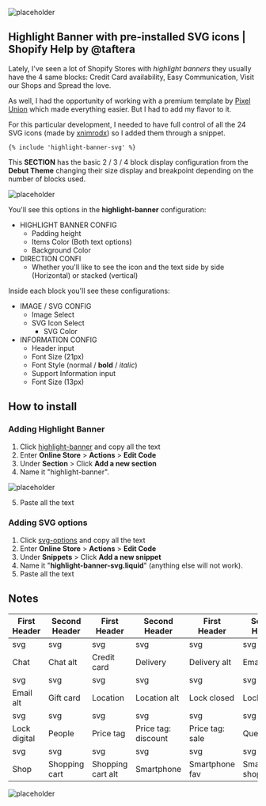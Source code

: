 ![placeholder](https://via.placeholder.com/1600x776.png?text=@taftera+Github+Tutorial)

Highlight Banner with pre-installed SVG icons | Shopify Help by @taftera
------

Lately, I've seen a lot of Shopify Stores with *highlight banners* they usually have the 4 same blocks: Credit Card availability, Easy Communication, Visit our Shops and Spread the love. 

As well, I had the opportunity of working with a premium template by [Pixel Union](https://pixelunion.net/) which made everything easier. But I had to add my flavor to it.

For this particular development, I needed to have full control of all the 24 SVG icons (made by [xnimrodx](https://www.flaticon.com/authors/xnimrodx)) so I added them through a snippet.

```{% include 'highlight-banner-svg' %}```

This **SECTION** has the basic 2 / 3 / 4 block display configuration from the **Debut Theme** changing their size display and breakpoint depending on the number of blocks used.

![placeholder](https://via.placeholder.com/1600x776.png?text=@taftera+Github+Tutorial)

You'll see this options in the **highlight-banner** configuration:

+ HIGHLIGHT BANNER CONFIG
  + Padding height
  + Items Color (Both text options)
  + Background Color
+ DIRECTION CONFI
  + Whether you'll like to see the icon and the text side by side (Horizontal) or stacked (vertical)

Inside each block you'll see these configurations:

+ IMAGE / SVG CONFIG
  + Image Select
  + SVG Icon Select
    + SVG Color
+ INFORMATION CONFIG
  + Header input
  + Font Size (21px)
  + Font Style (normal / **bold** / *italic*)
  + Support Information input
  + Font Size (13px)

How to install
------

### Adding Highlight Banner
1. Click [highlight-banner](https://github.com/taftera/shopify-help/blob/master/banner/highlight%20banner/section/highlight-banner.liquid) and copy all the text
2. Enter **Online Store** > **Actions** > **Edit Code**
3. Under **Section** > Click **Add a new section**
4. Name it "highlight-banner".

![placeholder](https://via.placeholder.com/1600x776.png?text=@taftera+Github+Tutorial)

5. Paste all the text

### Adding SVG options
1. Click [svg-options](https://github.com/taftera/shopify-help/blob/master/banner/highlight%20banner/snippets/highlight-banner-svg.liquid) and copy all the text
2. Enter **Online Store** > **Actions** > **Edit Code**
3. Under **Snippets** > Click **Add a new snippet**
4. Name it "**highlight-banner-svg.liquid**" (anything else will not work).
5. Paste all the text

Notes
------


| First Header  | Second Header | First Header  | Second Header | First Header  | Second Header |
| ------------- | ------------- | ------------- | ------------- | ------------- | ------------- |
svg | svg | svg | svg | svg | svg |
Chat | Chat alt | Credit card | Delivery | Delivery alt | Email |
svg | svg | svg | svg | svg | svg |
Email alt | Gift card | Location | Location alt | Lock closed | Lock open |
svg | svg | svg | svg | svg | svg |
Lock digital | People | Price tag | Price tag: discount | Price tag: sale | Question |
svg | svg | svg | svg | svg | svg |
Shop | Shopping cart | Shopping cart alt | Smartphone | Smartphone fav | Smartphone shopping |


![placeholder](https://via.placeholder.com/1600x776.png?text=@taftera+Github+Tutorial)

